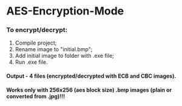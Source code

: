 # AES-Encryption-Mode

### To encrypt/decrypt:
1. Compile project;
2. Rename image to "initial.bmp";
3. Add initial image to folder with .exe file;
4. Run .exe file.

#### Output - 4 files (encrypted/decrypted with ECB and CBC images).

#### Works only with 256x256 (aes block size) .bmp images (plain or converted from .jpg)!!!
